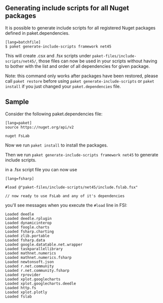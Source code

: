 ## Generating include scripts for all Nuget packages

It is possible to generate include scripts for all registered Nuget packages defined in paket.dependencies.

    [lang=batchfile]
    $ paket generate-include-scripts framework net45

This will create .csx and .fsx scripts under `paket-files/include-scripts/net45/`, those files can now be 
used in your scripts without having to bother with the list and order of all dependencies for given package.

Note: this command only works after packages have been restored, please call `paket restore` before using `paket generate-include-scripts` or `paket install` if you just changed your `paket.dependencies` file.

## Sample

Consider the following paket.dependencies file:

    [lang=paket]
    source https://nuget.org/api/v2

    nuget FsLab

Now we run `paket install` to install the packages.

Then we run `paket generate-include-scripts framework net45` to generate include scripts.

in a .fsx script file you can now use
    
    [lang=fsharp]
    
    #load @"paket-files/include-scripts/net45/include.fslab.fsx"

    // now ready to use FsLab and any of it's dependencies

you'll see messages when you execute the `#load` line in FSI:

    Loaded deedle
    Loaded deedle.rplugin
    Loaded dynamicinterop
    Loaded foogle.charts
    Loaded fsharp.charting
    Loaded zlib.portable
    Loaded fsharp.data
    Loaded google.datatable.net.wrapper
    Loaded taskparallellibrary
    Loaded mathnet.numerics
    Loaded mathnet.numerics.fsharp
    Loaded newtonsoft.json
    Loaded r.net.community
    Loaded r.net.community.fsharp
    Loaded rprovider
    Loaded xplot.googlecharts
    Loaded xplot.googlecharts.deedle
    Loaded http.fs
    Loaded xplot.plotly
    Loaded fslab